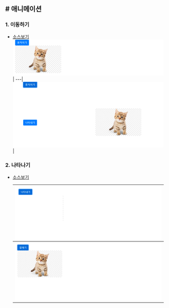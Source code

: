 ## # 애니메이션

### 1. 이동하기

-   [소스보기](../ReactComponents/src/components/Animation/Translate.js)
    ![img](./img/Animation_4_1.png) |
    ---|
    ![img](./img/Animation_4_2.png) |

### 2. 나타나기

-   [소스보기](../ReactComponents/src/components/Animation/PlayState.js)

    | ![img](./img/Animation_4_3.png) |
    | ------------------------------- |
    | ![img](./img/Animation_4_4.png) |
